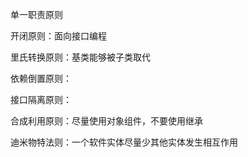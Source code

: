 单一职责原则

开闭原则：面向接口编程

里氏转换原则：基类能够被子类取代

依赖倒置原则：

接口隔离原则：

合成利用原则：尽量使用对象组件，不要使用继承

迪米物特法则：一个软件实体尽量少其他实体发生相互作用